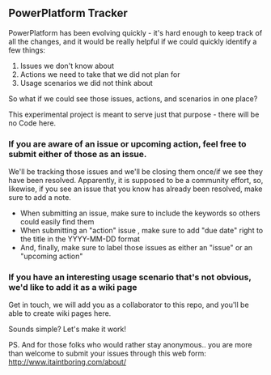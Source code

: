 ## PowerPlatform Tracker

PowerPlatform has been evolving quickly - it's hard enough to keep track of all the changes, and it would be really helpful if we could quickly identify a few things:

1. Issues we don't know about
2. Actions we need to take that we did not plan for
3. Usage scenarios we did not think about

So what if we could see those issues, actions, and scenarios in one place?

This experimental project is meant to serve just that purpose - there will be no Code here.

### If you are aware of an issue or upcoming action, feel free to submit either of those as an issue. 

We'll be tracking those issues and we'll be closing them once/if we see they have been resolved. Apparently, it is supposed to be a community effort, so, likewise, if you see an issue that you know has already been resolved, make sure to add a note.

- When submitting an issue, make sure to include the keywords so others could easily find them
- When submitting an "action" issue , make sure to add "due date" right to the title in the YYYY-MM-DD format
- And, finally, make sure to label those issues as either an "issue" or an "upcoming action"

### If you have an interesting usage scenario that's not obvious, we'd like to add it as a wiki page

Get in touch, we will add you as a collaborator to this repo, and you'll be able to create wiki pages here.

Sounds simple? Let's make it work!

PS. And for those folks who would rather stay anonymous.. you are more than welcome to submit your issues through this web form: http://www.itaintboring.com/about/ 

